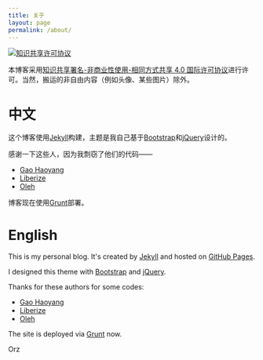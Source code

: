 ```yaml
---
title: 关于
layout: page
permalink: /about/
---
```


<a rel="license" href="http://creativecommons.org/licenses/by-nc-sa/4.0/"><img alt="知识共享许可协议" style="border-width:0" src="https://i.creativecommons.org/l/by-nc-sa/4.0/88x31.png" /></a>

本博客采用<a rel="license" href="http://creativecommons.org/licenses/by-nc-sa/4.0/">知识共享署名-非商业性使用-相同方式共享 4.0 国际许可协议</a>进行许可。当然，搬运的非自由内容（例如头像、某些图片）除外。

# 中文

这个博客使用[Jekyll](http://jekyllrb.com)构建，主题是我自己基于[Bootstrap](http://getbootstrap.com)和[jQuery](https://jquery.com)设计的。

感谢一下这些人，因为我剽窃了他们的代码——

* [Gao Haoyang](https://github.com/Gaohaoyang/gaohaoyang.github.io)
* [Liberize](https://github.com/liberize/liberize.github.com)
* [Oleh](http://o.zasadnyy.com/blog/optimized-jekyll-site-with-grunt/)

博客现在使用[Grunt](http://gruntjs.com/)部署。

# English

This is my personal blog. It's created by [Jekyll](http://jekyllrb.com) and hosted on [GitHub Pages](https://pages.github.com).

I designed this theme with [Bootstrap](http://getbootstrap.com) and [jQuery](https://jquery.com).

Thanks for these authors for some codes:

* [Gao Haoyang](https://github.com/Gaohaoyang/gaohaoyang.github.io)
* [Liberize](https://github.com/liberize/liberize.github.com)
* [Oleh](http://o.zasadnyy.com/blog/optimized-jekyll-site-with-grunt/)

The site is deployed via [Grunt](http://gruntjs.com/) now.

Orz
